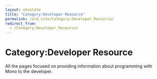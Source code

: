 ```yaml
---
layout: obsolete
title: "Category:Developer Resource"
permalink: /old_site/Category:Developer_Resource/
redirect_from:
  - /Category:Developer_Resource/
---
```


Category:Developer Resource
===========================

All the pages focused on providing information about programming with Mono to the developer.

